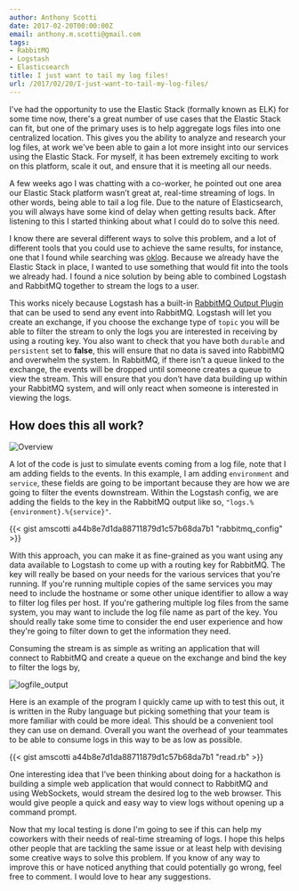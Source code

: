 ```yaml
---
author: Anthony Scotti
date: 2017-02-20T00:00:00Z
email: anthony.m.scotti@gmail.com
tags:
- RabbitMQ
- Logstash
- Elasticsearch
title: I just want to tail my log files!
url: /2017/02/20/I-just-want-to-tail-my-log-files/
---
```


I've had the opportunity to use the Elastic Stack (formally known as ELK) for some time now, there's a great number of use cases that the Elastic Stack can fit, but one of the primary uses is to help aggregate logs files into one centralized location. This gives you the ability to analyze and research your log files, at work we've been able to gain a lot more insight into our services using the Elastic Stack. For myself, it has been extremely exciting to work on this platform, scale it out, and ensure that it is meeting all our needs.

A few weeks ago I was chatting with a co-worker, he pointed out one area our Elastic Stack platform wasn’t great at, real-time streaming of logs. In other words, being able to tail a log file. Due to the nature of Elasticsearch, you will always have some kind of delay when getting results back. After listening to this I started thinking about what I could do to solve this need.

I know there are several different ways to solve this problem, and a lot of different tools that you could use to achieve the same results, for instance, one that I found while searching was [oklog](https://github.com/oklog/oklog). Because we already have the Elastic Stack in place, I wanted to use something that would fit into the tools we already had. I found a nice solution by being able to combined Logstash and RabbitMQ together to stream the logs to a user.

This works nicely because Logstash has a built-in [RabbitMQ Output Plugin](https://www.elastic.co/guide/en/logstash/current/plugins-outputs-rabbitmq.html) that can be used to send any event into RabbitMQ. Logstash will let you create an exchange, if you choose the exchange type of `topic` you will be able to filter the stream to only the logs you are interested in receiving by using a routing key. You also want to check that you have both `durable` and `persistent` set to **false**, this will ensure that no data is saved into RabbitMQ and overwhelm the system. In RabbitMQ, if there isn’t a queue linked to the exchange, the events will be dropped until someone creates a queue to view the stream. This will ensure that you don’t have data building up within your RabbitMQ system, and will only react when someone is interested in viewing the logs.


## How does this all work?
![Overview](https://d2mxuefqeaa7sj.cloudfront.net/s_C13745FF5716F8D4104CF125CEE4A4C893276FDC2E767C5421C419F90193F2AA_1487608735392_tail_logs_layout.png)


A lot of the code is just to simulate events coming from a log file, note that I am adding fields to the events. In this example, I am adding `environment` and `service`, these fields are going to be important because they are how we are going to filter the events downstream. Within the Logstash config, we are adding the fields to the key in the RabbitMQ output like so, `"logs.%{environment}.%{service}"`.

{{< gist amscotti a44b8e7d1da88711879d1c57b68da7b1 "rabbitmq_config" >}}

With this approach, you can make it as fine-grained as you want using any data available to Logstash to come up with a routing key for RabbitMQ. The key will really be based on your needs for the various services that you're running. If you're running multiple copies of the same services you may need to include the hostname or some other unique identifier to allow a way to filter log files per host. If you're gathering multiple log files from the same system, you may want to include the log file name as part of the key. You should really take some time to consider the end user experience and how they're going to filter down to get the information they need.


Consuming the stream is as simple as writing an application that will connect to RabbitMQ and create a queue on the exchange and bind the key to filter the logs by,


![logfile_output](https://d2mxuefqeaa7sj.cloudfront.net/s_C13745FF5716F8D4104CF125CEE4A4C893276FDC2E767C5421C419F90193F2AA_1487609219372_logs_output.png)


Here is an example of the program I quickly came up with to test this out, it is written in the Ruby language but picking something that your team is more familiar with could be more ideal. This should be a convenient tool they can use on demand. Overall you want the overhead of your teammates to be able to consume logs in this way to be as low as possible.

{{< gist amscotti a44b8e7d1da88711879d1c57b68da7b1 "read.rb" >}}

One interesting idea that I’ve been thinking about doing for a hackathon is building a simple web application that would connect to RabbitMQ and using WebSockets, would stream the desired log to the web browser. This would give people a quick and easy way to view logs without opening up a command prompt.

Now that my local testing is done I'm going to see if this can help my coworkers with their needs of real-time streaming of logs. I hope this helps other people that are tackling the same issue or at least help with devising some creative ways to solve this problem. If you know of any way to improve this or have noticed anything that could potentially go wrong, feel free to comment. I would love to hear any suggestions.
